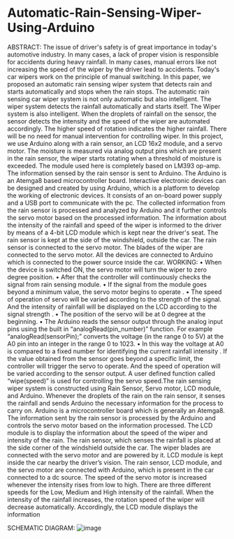 # Automatic-Rain-Sensing-Wiper-Using-Arduino
ABSTRACT:
 The issue of driver's safety is of great importance in today's automotive industry. In many cases, a lack of proper vision is responsible for accidents during heavy rainfall. In many cases, manual errors like not increasing the speed of the wiper by the driver lead to accidents. Today's car wipers work on the principle of manual switching. In this paper, we proposed an automatic rain sensing wiper system that detects rain and starts automatically and stops when the rain stops. The automatic rain sensing car wiper system is not only automatic but also intelligent. The wiper system detects the rainfall automatically and starts itself. The Wiper system is also intelligent. When the droplets of rainfall on the sensor, the sensor detects the intensity and the speed of the wiper are automated accordingly. The higher speed of rotation indicates the higher rainfall. There will be no need for manual intervention for controlling wiper. In this project, we use Arduino along with a rain sensor, an LCD 16x2 module, and a servo motor. The moisture is measured via analog output pins which are present in the rain sensor, the wiper starts rotating when a threshold of moisture is exceeded. The module used here is completely based on LM393 op-amp. The information sensed by the rain sensor is sent to Arduino. The Arduino is an Atemga8 based microcontroller board. Interactive electronic devices can be designed and created by using Arduino, which is a platform to develop the working of electronic devices. It consists of an on-board power supply and a USB port to communicate with the pc. The collected information from the rain sensor is processed and analyzed by Arduino and it further controls the servo motor based on the processed information. The information about the intensity of the rainfall and speed of the wiper is informed to the driver by means of a 4-bit LCD module which is kept near the driver's seat. The rain sensor is kept at the side of the windshield, outside the car. The rain sensor is connected to the servo motor. The blades of the wiper are connected to the servo motor. All the devices are connected to Arduino which is connected to the power source inside the car.
 WORKING:
• When the device is switched ON, the servo motor will turn the wiper to zero 
degree position.
• After that the controller will continuously checks the signal from rain sensing 
module.
• If the signal from the module goes beyond a minimum value, the servo motor 
begins to operate .
• The speed of operation of servo will be varied according to the strength of the 
signal. And the intensity of rainfall will be displayed on the LCD according to 
the signal strength .
• The position of the servo will be at 0 degree at the beginning.
• The Arduino reads the sensor output through the analog input pins using the 
built in “analogRead(pin_number)” function. For example 
“analogRead(sensorPin);” converts the voltage (in the range 0 to 5V) at 
the A0 pin into an integer in the range 0 to 1023.
• In this way the voltage at A0 is compared to a fixed number for identifying the current rainfall intensity .
If the value obtained from the sensor goes beyond a specific limit, the controller will trigger the servo to operate. And the speed of operation will be varied according to the sensor output. A user defined function called “wipe(speed)” is used for controlling the servo speed.The rain sensing wiper system is constructed using Rain Sensor, Servo motor, LCD module, and Arduino. Whenever the droplets of the rain on the rain sensor, it senses the rainfall and sends Arduino the necessary information for the process to carry on. Arduino is a microcontroller board which is generally an Atemga8. The information sent by the rain sensor is processed by the Arduino and controls the servo motor based on the information processed. The LCD module is to display the information about the speed of the wiper and intensity of the rain. The rain sensor, which senses the rainfall is placed at the side corner of the windshield outside the car. The wiper blades are connected with the servo motor and are powered by it. LCD module is kept inside the car nearby the driver’s vision. The rain sensor, LCD module, and the servo motor are connected with Arduino, which is present in the car connected to a dc source. The speed of the servo motor is increased whenever the intensity rises from low to high. There are three different speeds for the Low, Medium and High intensity of the rainfall. When the intensity of the rainfall increases, the rotation speed of the wiper will decrease automatically. Accordingly, the LCD module displays the information

 SCHEMATIC DIAGRAM:
 ![image](https://user-images.githubusercontent.com/104260487/170632340-c9b3be7c-400b-48f8-8ddf-ffb5ec01ac95.png)
